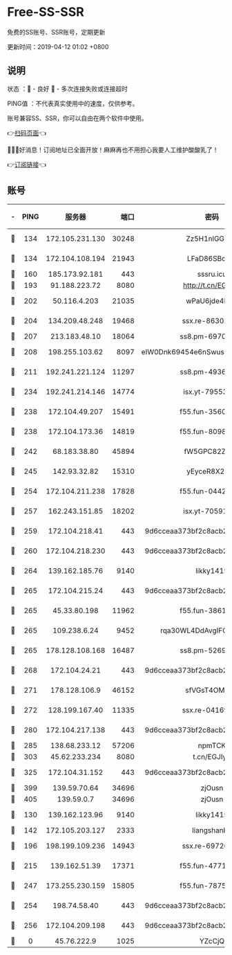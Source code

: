 # Free-SS-SSR

免费的SS账号、SSR账号，定期更新

更新时间：2019-04-12 01:02 +0800

## 说明

状态     ：🙂 - 良好 🙁 - 多次连接失败或连接超时

PING值   ：不代表真实使用中的速度，仅供参考。

账号兼容SS、SSR，你可以自由在两个软件中使用。

👉[扫码页面](https://liesauer.github.io/Free-SS-SSR/)👈

🎉🎉🎉好消息！订阅地址已全面开放！麻麻再也不用担心我要人工维护酸酸乳了！

👉[订阅链接](https://www.liesauer.net/yogurt/subscribe?ACCESS_TOKEN=DAYxR3mMaZAsaqUb)👈

## 账号

|-|PING|服务器|端口|密码|加密方式|区域|
|:----:|:----:|:-----:|-----:|:----:|:----:|:----:|
|🙂|134|172.105.231.130|30248|Zz5H1nlGGKHx|aes-256-cfb|JP|
|🙂|134|172.104.108.194|21943|LFaD86SBq2lY|aes-256-cfb|JP|
|🙂|160|185.173.92.181|443|sssru.icu|rc4-md5|RU|
|🙂|193|91.188.223.72|8080|http://t.cn/EGJIyrl|rc4-md5|RU|
|🙂|202|50.116.4.203|21035|wPaU6jde4NZT|aes-256-cfb|US|
|🙂|204|134.209.48.248|19468|ssx.re-86302752|aes-256-cfb|US|
|🙂|207|213.183.48.10|18064|ss8.pm-69704775|rc4-md5|RU|
|🙂|208|198.255.103.62|8097|eIW0Dnk69454e6nSwuspv9DmS201tQ0D|aes-256-cfb|US|
|🙂|211|192.241.221.124|11297|ss8.pm-49366611|aes-256-cfb|US|
|🙂|234|192.241.214.146|14774|isx.yt-79553364|aes-256-cfb|US|
|🙂|238|172.104.49.207|15491|f55.fun-35608274|aes-256-cfb|SG|
|🙂|238|172.104.173.36|14819|f55.fun-80989393|aes-256-cfb|SG|
|🙂|242|68.183.38.80|45894|fW5GPC82Z97G|aes-256-cfb|GB|
|🙂|245|142.93.32.82|15310|yEyceR8X2EVd|aes-256-cfb|GB|
|🙂|254|172.104.211.238|17828|f55.fun-04428488|aes-256-cfb|US|
|🙂|257|162.243.151.85|18202|isx.yt-70591909|aes-256-cfb|US|
|🙂|259|172.104.218.41|443|9d6cceaa373bf2c8acb22e60b6a58be6|aes-256-cfb|US|
|🙂|260|172.104.218.230|443|9d6cceaa373bf2c8acb22e60b6a58be6|aes-256-cfb|US|
|🙂|264|139.162.185.76|9140|likky1415|aes-256-cfb|DE|
|🙂|265|172.104.215.24|443|9d6cceaa373bf2c8acb22e60b6a58be6|aes-256-cfb|US|
|🙂|265|45.33.80.198|11962|f55.fun-38615742|aes-256-cfb|US|
|🙂|265|109.238.6.24|9452|rqa30WL4DdAvgIFG6Fs3znzTa|aes-256-cfb|FR|
|🙂|265|178.128.108.168|16487|ss8.pm-52699195|aes-256-cfb|SG|
|🙂|268|172.104.24.21|443|9d6cceaa373bf2c8acb22e60b6a58be6|aes-256-cfb|US|
|🙂|271|178.128.106.9|46152|sfVGsT4OMxHC|aes-256-cfb|SG|
|🙂|272|128.199.167.40|11335|ssx.re-04169408|aes-256-cfb|SG|
|🙂|280|172.104.217.138|443|9d6cceaa373bf2c8acb22e60b6a58be6|aes-256-cfb|US|
|🙂|285|138.68.233.12|57206|npmTCK|rc4-md5|US|
|🙂|303|45.62.233.234|8080|t.cn/EGJIyrl|rc4-md5|CA|
|🙂|325|172.104.31.152|443|9d6cceaa373bf2c8acb22e60b6a58be6|aes-256-cfb|US|
|🙂|399|139.59.70.64|34696|zjOusn|chacha20|IN|
|🙂|405|139.59.0.7|34696|zjOusn|chacha20|IN|
|🙂|130|139.162.123.96|9140|likky1415|aes-256-cfb|JP|
|🙂|142|172.105.203.127|2333|liangshanbo|chacha20|JP|
|🙂|196|198.199.109.236|14943|ssx.re-69726715|aes-256-cfb|US|
|🙂|215|139.162.51.39|17371|f55.fun-47715788|aes-256-cfb|SG|
|🙂|247|173.255.230.159|15805|f55.fun-78754827|aes-256-cfb|US|
|🙂|254|198.74.58.40|443|9d6cceaa373bf2c8acb22e60b6a58be6|aes-256-cfb|US|
|🙁|256|172.104.209.198|443|9d6cceaa373bf2c8acb22e60b6a58be6|aes-256-cfb|US|
|🙁|0|45.76.222.9|1025|YZcCjQ|rc4-md5|JP|
